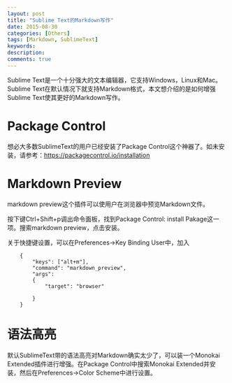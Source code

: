 ```yaml
---
layout: post
title: "Sublime Text的Markdown写作"
date: 2015-08-30
categories: [Others]
tags: [Markdown, SublimeText]
keywords: 
description: 
comments: true
---
```


Sublime Text是一个十分强大的文本编辑器，它支持Windows，Linux和Mac。Sublime Text在默认情况下就支持Markdown格式，本文想介绍的是如何增强Sublime Text使其更好的Markdown写作。

# Package Control

想必大多数SublimeText的用户已经安装了Package Control这个神器了。如未安装，请参考：https://packagecontrol.io/installation

# Markdown Preview

markdown preview这个插件可以使用户在浏览器中预览Markdown文件。

按下键Ctrl+Shift+p调出命令面板，找到Package Control: install Pakage这一项。搜索markdown preview，点击安装。

关于快捷键设置，可以在Preferences->Key Binding User中，加入
```
	{ 
		"keys": ["alt+m"],
		"command": "markdown_preview",
		"args": 
		{ 
			"target": "browser"
			
		} 
	}
```

# 语法高亮

默认SublimeText带的语法高亮对Markdown确实太少了，可以装一个Monokai Extended插件进行增强。在Package Control中搜索Monokai Extended并安装，然后在Preferences->Color Scheme中进行设置。

